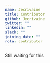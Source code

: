 ```yaml
---
name: Jecrivaine
title: Contributor
github: Jecrivaine
twitter: ""
linkedin: ""
slack: ""
joining_date: ""
role: contributor
---
```


Still waiting for this
